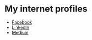 # My internet profiles

* [Facebook](https://facebook.com/seamlik)
* [LinkedIn](https://linkedin.com/in/seamlik)
* [Medium](https://medium.com/@seamlik)
